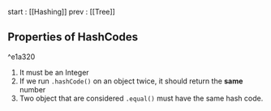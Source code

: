 start : [[Hashing]]
prev : [[Tree]]
## Properties of HashCodes

^e1a320

1. It must be an Integer
2. If we run `.hashCode()` on an object twice, it should return the **same** number
3. Two object that are considered `.equal()` must have the same hash code.